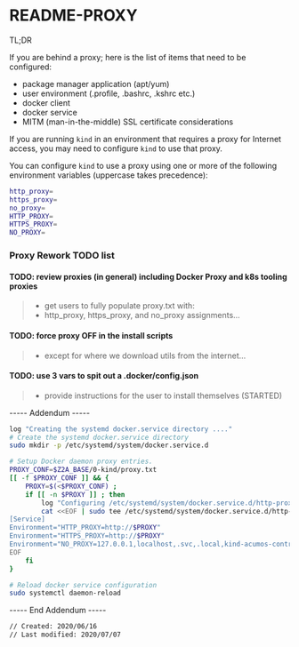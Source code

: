 # README-PROXY

TL;DR

If you are behind a proxy; here is the list of items that need to be configured:

* package manager application (apt/yum)
* user environment (.profile, .bashrc, .kshrc etc.)
* docker client
* docker service
* MITM (man-in-the-middle) SSL certificate considerations


If you are running `kind` in an environment that requires a proxy for Internet access, you may need to configure `kind` to use that proxy.

You can configure `kind` to use a proxy using one or more of the following environment variables (uppercase takes precedence):

```sh
http_proxy=
https_proxy=
no_proxy=
HTTP_PROXY=
HTTPS_PROXY=
NO_PROXY=
```

### Proxy Rework TODO list
>
#### TODO: review proxies (in general) including Docker Proxy and k8s tooling proxies
>
> * get users to fully populate proxy.txt with:
> * http_proxy, https_proxy, and no_proxy assignments...
>
#### TODO: force proxy OFF in the install scripts
>
> * except for where we download utils from the internet...
>
#### TODO: use 3 vars to spit out a .docker/config.json
>
> * provide instructions for the user to install themselves (STARTED)

----- Addendum -----

```bash
log "Creating the systemd docker.service directory ...."
# Create the systemd docker.service directory
sudo mkdir -p /etc/systemd/system/docker.service.d

# Setup Docker daemon proxy entries.
PROXY_CONF=$Z2A_BASE/0-kind/proxy.txt
[[ -f $PROXY_CONF ]] && {
	PROXY=$(<$PROXY_CONF) ;
	if [[ -n $PROXY ]] ; then
		log "Configuring /etc/systemd/system/docker.service.d/http-proxy.conf file ...."
		cat <<EOF | sudo tee /etc/systemd/system/docker.service.d/http-proxy.conf
[Service]
Environment="HTTP_PROXY=http://$PROXY"
Environment="HTTPS_PROXY=http://$PROXY"
Environment="NO_PROXY=127.0.0.1,localhost,.svc,.local,kind-acumos-control-plane,169.254.0.0/16,10.0.0.0/8,172.16.0.0/12,192.168.0.0/16"
EOF
	fi
}

# Reload docker service configuration
sudo systemctl daemon-reload
```

----- End Addendum -----

```sh
// Created: 2020/06/16
// Last modified: 2020/07/07
```
